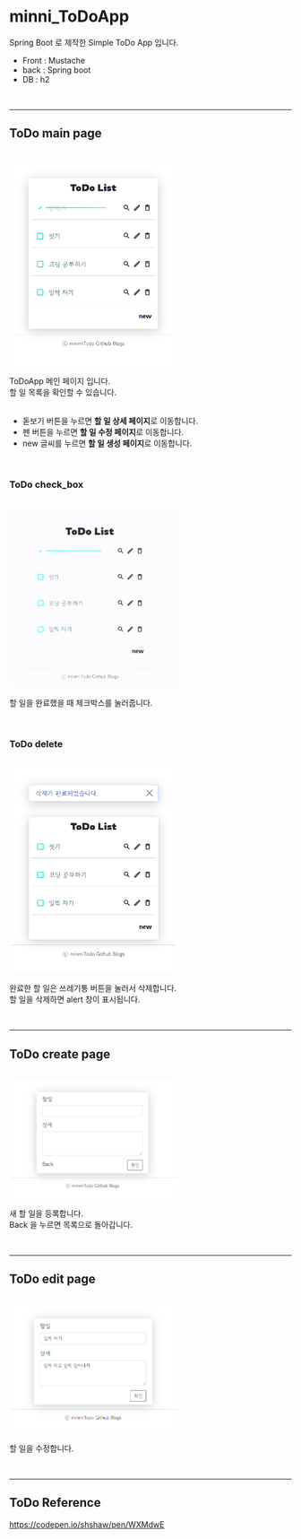 # minni_ToDoApp

Spring Boot 로 제작한 Simple ToDo App 입니다.  

- Front : Mustache
- back : Spring boot
- DB : h2
 
<br />

---   
   
## ToDo main page   
<br />
  <!-- ![대체텍스트](img/main.png "이미지설명") -->
<img src="img/main.png" width="300px">

ToDoApp 메인 페이지 입니다.   
할 일 목록을 확인할 수 있습니다.   
<br />
- 돋보기 버튼을 누르면 **할 일 상세 페이지**로 이동합니다.
- 펜 버튼을 누르면 **할 일 수정 페이지**로 이동합니다.
- new 글씨를 누르면 **할 일 생성 페이지**로 이동합니다.

<br />

### ToDo check_box
<br />
<img src="img/checkBox.gif" width="300px">

할 일을 완료했을 때 체크박스를 눌러줍니다.


<br />

### ToDo delete
<br />


<img src="img/delete.png" width="300px">

완료한 할 일은 쓰레기통 버튼을 눌러서 삭제합니다.   
할 일을 삭제하면 alert 창이 표시됩니다.

<br />

---
## ToDo create page
<br />
<img src="img/create.png" width="300px">

새 할 일을 등록합니다.   
Back 을 누르면 목록으로 돌아갑니다.

<br />

---
## ToDo edit page
<br />
<img src="img/edit.png" width="300px">

할 일을 수정합니다.

<br />

---

## ToDo Reference

https://codepen.io/shshaw/pen/WXMdwE
